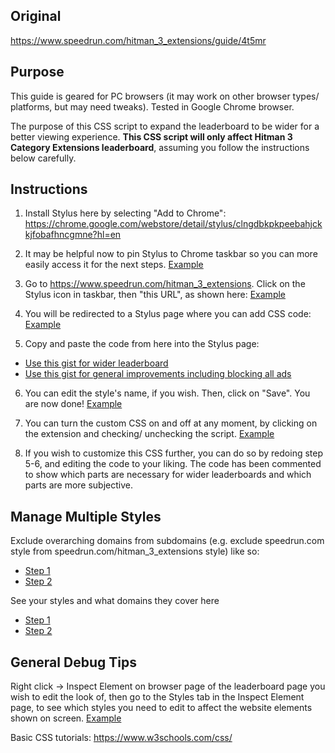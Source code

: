 ## Original
https://www.speedrun.com/hitman_3_extensions/guide/4t5mr

## Purpose

This guide is geared for PC browsers (it may work on other browser types/ platforms, but may need tweaks). Tested in Google Chrome browser.

The purpose of this CSS script to expand the leaderboard to be wider for a better viewing experience. **This CSS script will only affect Hitman 3 Category Extensions leaderboard**, assuming you follow the instructions below carefully.

## Instructions

1. Install Stylus here by selecting "Add to Chrome": https://chrome.google.com/webstore/detail/stylus/clngdbkpkpeebahjckkjfobafhncgmne?hl=en

2. It may be helpful now to pin Stylus to Chrome taskbar so you can more easily access it for the next steps.
[Example](https://i.ibb.co/4WY3ktV/stylus1.png)

3. Go to https://www.speedrun.com/hitman_3_extensions. Click on the Stylus icon in taskbar, then "this URL", as shown here: 
[Example](https://i.ibb.co/d0D3yQC/stylus3.png)

4. You will be redirected to a Stylus page where you can add CSS code: 
[Example](https://i.ibb.co/r3MyZc8/stylus4.png)

5. Copy and paste the code from here into the Stylus page:
* [Use this gist for wider leaderboard](https://gist.githubusercontent.com/solderq35/28a8dfeb75ab0d86e9a2edefad24f08d/raw)
* [Use this gist for general improvements including blocking all ads](https://gist.githubusercontent.com/solderq35/d43d4800af09f928ccb0bd196e2c4c18/raw)

6. You can edit the style's name, if you wish. Then, click on "Save". You are now done!
[Example](https://i.ibb.co/qmJp23C/stylus5.png)

7. You can turn the custom CSS on and off at any moment, by clicking on the extension and checking/ unchecking the script.
[Example](https://i.ibb.co/R9zTVkV/stylus6.png)

8. If you wish to customize this CSS further, you can do so by redoing step 5-6, and editing the code to your liking. The code has been commented to show which parts are necessary for wider leaderboards and which parts are more subjective. 

## Manage Multiple Styles
Exclude overarching domains from subdomains (e.g. exclude speedrun.com style from speedrun.com/hitman_3_extensions style) like so:
* [Step 1](https://i.ibb.co/sspKNgY/stylus7.png)
* [Step 2](https://i.ibb.co/Mgq8H8s/stylus8.png)

See your styles and what domains they cover here
* [Step 1](https://i.ibb.co/4pXczwZ/stylus9.png)
* [Step 2](https://i.ibb.co/RBXZyt1/stylus10.png)

## General Debug Tips

Right click -> Inspect Element on browser page of the leaderboard page you wish to edit the look of, then go to the Styles tab in the Inspect Element page, to see which styles you need to edit to affect the website elements shown on screen. 
[Example](https://i.ibb.co/nMRZHN6/stylus11.png)

Basic CSS tutorials: https://www.w3schools.com/css/
